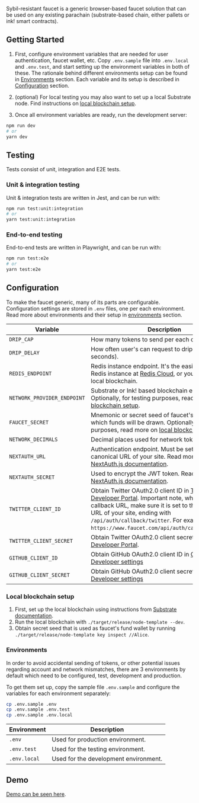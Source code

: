 Sybil-resistant faucet is a generic browser-based faucet solution that can be used on any existing parachain (substrate-based chain, either pallets or ink! smart contracts).

## Getting Started

1. First, configure environment variables that are needed for user authentication, faucet wallet, etc. Copy `.env.sample` file into `.env.local` and `.env.test`, and start setting up the environment variables in both of these. The rationale behind different environments setup can be found in [Environments](#environments) section. Each variable and its setup is described in [Configuration](#configuration) section.

2. (optional) For local testing you may also want to set up a local Substrate node. Find instructions on [local blockchain setup](#local-blockchain-setup).

3. Once all environment variables are ready, run the development server:

```bash
npm run dev
# or
yarn dev
```

## Testing

Tests consist of unit, integration and E2E tests. 

### Unit & integration testing

Unit & integration tests are written in Jest, and can be run with:

```bash
npm run test:unit:integration
# or
yarn test:unit:integration
```

### End-to-end testing

End-to-end tests are written in Playwright, and can be run with:

```bash
npm run test:e2e
# or
yarn test:e2e
```

## Configuration

To make the faucet generic, many of its parts are configurable. Configuration settings are stored in `.env` files, one per each environment. Read more about environments and their setup in [environments](#environments) section.

| Variable | Description | Default |
| ------------- | ------------- | ------------- |
| `DRIP_CAP` | How many tokens to send per each claim. | `0.025` |
| `DRIP_DELAY` | How often user's can request to drip tokens (in seconds). | `86400 seconds (1 day)` |
| `REDIS_ENDPOINT` | Redis instance endpoint. It's the easiest to setup Redis instance at [Redis Cloud](https://redis.com/try-free/), or you may run a local blockchain. | *None* |
| `NETWORK_PROVIDER_ENDPOINT` | Substrate or Ink! based blockchain endpoint. Optionally, for testing purposes, read more on [local blockchain setup](#local-blockchain-setup). | `ws://127.0.0.1:9944` |
| `FAUCET_SECRET` | Mnemonic or secret seed of faucet's wallet from which funds will be drawn. Optionally, for testing purposes, read more on [local blockchain setup](#local-blockchain-setup). | `0xe5be9a509...` |
| `NETWORK_DECIMALS` | Decimal places used for network tokens. | `12` |
| `NEXTAUTH_URL` | Authentication endpoint. Must be set to the canonical URL of your site. Read more on [NextAuth.js documentation](https://next-auth.js.org/configuration/options#nextauth_url). | `http://localhost:3000` |
| `NEXTAUTH_SECRET` | Used to encrypt the JWT token. Read more on [NextAuth.js documentation](https://next-auth.js.org/configuration/options#nextauth_secret). | `set_random_string` |
| `TWITTER_CLIENT_ID` | Obtain Twitter OAuth2.0 client ID in [Twitter Developer Portal](https://developer.twitter.com/). Important note, while setting callback URL, make sure it is set to the canonical URL of your site, ending with `/api/auth/callback/twitter`. For example, `https://www.faucet.com/api/auth/callback/twitter`. | *None* |
| `TWITTER_CLIENT_SECRET` | Obtain Twitter OAuth2.0 client secret in [Twitter Developer Portal](https://developer.twitter.com/). | *None* |
| `GITHUB_CLIENT_ID` | Obtain GitHub OAuth2.0 client ID in [GitHub Developer settings](https://github.com/settings/developers/) | *None* |
| `GITHUB_CLIENT_SECRET` | Obtain GitHub OAuth2.0 client secret in [GitHub Developer settings](https://github.com/settings/developers/) | *None* |

### Local blockchain setup

1. First, set up the local blockchain using instructions from [Substrate documentation](https://docs.substrate.io/quick-start/).
2. Run the local blockchain with `./target/release/node-template --dev`.
3. Obtain secret seed that is used as faucet's fund wallet by running ` ./target/release/node-template key inspect //Alice`.

### Environments

In order to avoid accidental sending of tokens, or other potential issues regarding account and network mismatches, there are 3 environments by default which need to be configured, test, development and production. 

To get them set up, copy the sample file `.env.sample` and configure the variables for each environment separately:

```bash
cp .env.sample .env
cp .env.sample .env.test
cp .env.sample .env.local
```

| Environment | Description |
| ------------- | ------------- |
| `.env` | Used for production environment. |
| `.env.test` | Used for the testing environment. |
| `.env.local` | Used for the development environment. |

## Demo

[Demo can be seen here](https://sybil-resistant-substrate-faucet.vercel.app/).
